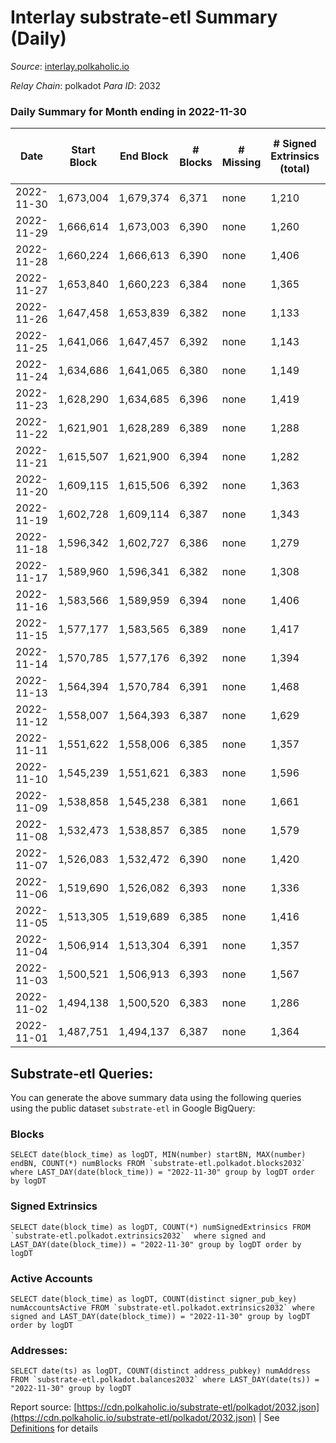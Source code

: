 # Interlay substrate-etl Summary (Daily)

_Source_: [interlay.polkaholic.io](https://interlay.polkaholic.io)

*Relay Chain*: polkadot
*Para ID*: 2032



### Daily Summary for Month ending in 2022-11-30


| Date | Start Block | End Block | # Blocks | # Missing | # Signed Extrinsics (total) | # Active Accounts | # Addresses with Balances | # Events | # Transfers | # XCM Transfers In | # XCM Transfers Out |
| ---- | ----------- | --------- | -------- | --------- | --------------------------- | ----------------- | ------------------------- | -------- | ----------- | ------------------ | ------------------- |
| 2022-11-30 | 1,673,004 | 1,679,374 | 6,371 | none  | 1,210 | 134 | 10,632 | 56,983 | 6,539 ($28,816.04) | 11 ($928.96) | 7 ($482.05) |
| 2022-11-29 | 1,666,614 | 1,673,003 | 6,390 | none  | 1,260 | 145 | 10,628 | 57,560 | 6,596 ($37,508.47) | 24 ($3,273.15) | 13 ($772.51) |
| 2022-11-28 | 1,660,224 | 1,666,613 | 6,390 | none  | 1,406 | 142 | 10,615 | 58,165 | 6,563 ($40,023.50) | 24 ($1,889.77) | 14 ($975.67) |
| 2022-11-27 | 1,653,840 | 1,660,223 | 6,384 | none  | 1,365 | 156 |  | 57,908 | 6,585 ($50,319.83) | 30 ($1,856.60) | 28 ($2,295.39) |
| 2022-11-26 | 1,647,458 | 1,653,839 | 6,382 | none  | 1,133 | 144 |  | 56,983 | 6,590 ($32,786.10) | 30 ($4,385.40) | 21 ($1,473.23) |
| 2022-11-25 | 1,641,066 | 1,647,457 | 6,392 | none  | 1,143 | 134 | 10,596 | 56,976 | 6,561 ($17,718.56) | 17 ($734.13) | 16 ($170.77) |
| 2022-11-24 | 1,634,686 | 1,641,065 | 6,380 | none  | 1,149 | 123 | 10,588 | 56,867 | 6,555 ($30,999.83) | 28 ($2,316.41) | 22 ($1,727.85) |
| 2022-11-23 | 1,628,290 | 1,634,685 | 6,396 | none  | 1,419 | 147 |  | 58,270 | 6,596 ($122,177.25) | 25 ($1,765.79) | 29 ($1,138.91) |
| 2022-11-22 | 1,621,901 | 1,628,289 | 6,389 | none  | 1,288 | 153 |  | 57,935 | 6,641 ($47,513.13) | 51 ($9,200.92) | 34 ($9,785.85) |
| 2022-11-21 | 1,615,507 | 1,621,900 | 6,394 | none  | 1,282 | 166 |  | 57,808 | 6,654 ($46,615.36) | 30 ($2,361.21) | 34 ($1,938.30) |
| 2022-11-20 | 1,609,115 | 1,615,506 | 6,392 | none  | 1,363 | 154 |  | 58,105 | 6,615 ($22,309.45) | 15 ($806.28) | 31 ($1,940.02) |
| 2022-11-19 | 1,602,728 | 1,609,114 | 6,387 | none  | 1,343 | 159 |  | 57,931 | 6,577 ($46,161.71) | 18 ($13,094.29) | 16 ($690.81) |
| 2022-11-18 | 1,596,342 | 1,602,727 | 6,386 | none  | 1,279 | 151 | 10,514 | 57,707 | 6,595 ($61,189.46) | 18 ($9,261.95) | 13 ($1,061.01) |
| 2022-11-17 | 1,589,960 | 1,596,341 | 6,382 | none  | 1,308 | 150 | 10,501 | 57,642 | 6,566 ($21,081.76) | 20 ($1,210.72) | 21 ($5,934.25) |
| 2022-11-16 | 1,583,566 | 1,589,959 | 6,394 | none  | 1,406 | 141 |  | 58,264 | 6,604 ($52,966.36) | 32 ($84,772.09) | 25 ($17,715.62) |
| 2022-11-15 | 1,577,177 | 1,583,565 | 6,389 | none  | 1,417 | 161 | 10,481 | 58,372 | 6,626 ($324,635.47) | 31 ($8,685.27) | 25 ($280,442.83) |
| 2022-11-14 | 1,570,785 | 1,577,176 | 6,392 | none  | 1,394 | 184 | 10,457 | 58,709 | 6,727 ($70,330.71) | 33 ($4,491.26) | 39 ($29,756.92) |
| 2022-11-13 | 1,564,394 | 1,570,784 | 6,391 | none  | 1,468 | 206 | 10,404 | 59,035 | 6,769 ($159,487.73) | 44 ($6,127.77) | 30 ($2,851.89) |
| 2022-11-12 | 1,558,007 | 1,564,393 | 6,387 | none  | 1,629 | 164 |  | 59,152 | 6,604 ($93,248.48) | 39 ($31,872.62) | 33 ($45,000.58) |
| 2022-11-11 | 1,551,622 | 1,558,006 | 6,385 | none  | 1,357 | 155 | 10,331 | 58,282 | 6,616 ($180,405.58) | 43 ($216,996.44) | 47 ($73,087.20) |
| 2022-11-10 | 1,545,239 | 1,551,621 | 6,383 | none  | 1,596 | 140 |  | 59,165 | 6,692 ($39,647.22) | 25 ($14,374.54) | 26 ($12,314.85) |
| 2022-11-09 | 1,538,858 | 1,545,238 | 6,381 | none  | 1,661 | 390 | 10,304 | 59,852 | 6,851 ($318,028.63) | 45 ($28,447.48) | 47 ($5,386.40) |
| 2022-11-08 | 1,532,473 | 1,538,857 | 6,385 | none  | 1,579 | 142 |  | 58,989 | 6,616 ($41,384.07) | 47 ($12,310.77) | 49 ($6,210.11) |
| 2022-11-07 | 1,526,083 | 1,532,472 | 6,390 | none  | 1,420 | 183 |  | 58,672 | 6,667 ($125,966.50) | 40 ($9,780.34) | 54 ($10,199.29) |
| 2022-11-06 | 1,519,690 | 1,526,082 | 6,393 | none  | 1,336 | 157 |  | 58,024 | 6,603 ($41,633.15) | 31 ($4,331.29) | 39 ($4,746.48) |
| 2022-11-05 | 1,513,305 | 1,519,689 | 6,385 | none  | 1,416 | 162 |  | 58,322 | 6,590 ($30,927.41) | 30 ($2,824.80) | 27 ($2,419.89) |
| 2022-11-04 | 1,506,914 | 1,513,304 | 6,391 | none  | 1,357 | 202 | 10,227 | 58,527 | 6,692 ($64,276.77) | 37 ($4,519.97) | 72 ($11,642.67) |
| 2022-11-03 | 1,500,521 | 1,506,913 | 6,393 | none  | 1,567 | 153 | 10,197 | 58,914 | 6,601 ($35,298.94) | 30 ($4,676.64) | 36 ($4,789.22) |
| 2022-11-02 | 1,494,138 | 1,500,520 | 6,383 | none  | 1,286 | 156 | 10,190 | 57,807 | 6,593 ($31,862.75) | 19 ($8,434.22) | 20 ($3,638.92) |
| 2022-11-01 | 1,487,751 | 1,494,137 | 6,387 | none  | 1,364 | 166 | 10,183 | 58,164 | 6,599 ($35,248.51) | 23 ($5,451.46) | 19 ($1,014.18) |

## Substrate-etl Queries:
You can generate the above summary data using the following queries using the public dataset `substrate-etl` in Google BigQuery:


### Blocks
```
SELECT date(block_time) as logDT, MIN(number) startBN, MAX(number) endBN, COUNT(*) numBlocks FROM `substrate-etl.polkadot.blocks2032`  where LAST_DAY(date(block_time)) = "2022-11-30" group by logDT order by logDT
```


### Signed Extrinsics
```
SELECT date(block_time) as logDT, COUNT(*) numSignedExtrinsics FROM `substrate-etl.polkadot.extrinsics2032`  where signed and LAST_DAY(date(block_time)) = "2022-11-30" group by logDT order by logDT
```


### Active Accounts
```
SELECT date(block_time) as logDT, COUNT(distinct signer_pub_key) numAccountsActive FROM `substrate-etl.polkadot.extrinsics2032` where signed and LAST_DAY(date(block_time)) = "2022-11-30" group by logDT order by logDT
```


### Addresses:
```
SELECT date(ts) as logDT, COUNT(distinct address_pubkey) numAddress FROM `substrate-etl.polkadot.balances2032` where LAST_DAY(date(ts)) = "2022-11-30" group by logDT
```



Report source: [https://cdn.polkaholic.io/substrate-etl/polkadot/2032.json](https://cdn.polkaholic.io/substrate-etl/polkadot/2032.json) | See [Definitions](/DEFINITIONS.md) for details

